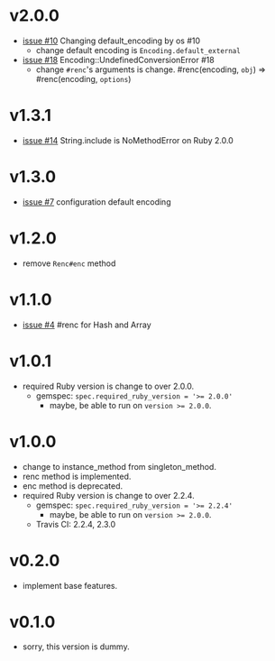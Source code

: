 # v2.0.0
- [issue #10](https://github.com/k-ta-yamada/renc/issues/10)
  Changing default_encoding by os #10
  - change default encoding is `Encoding.default_external`
- [issue #18](https://github.com/k-ta-yamada/renc/issues/18)
  Encoding::UndefinedConversionError #18
  - change `#renc`'s arguments is change.
    #renc(encoding, `obj`) => #renc(encoding, `options`)

# v1.3.1
- [issue #14](https://github.com/k-ta-yamada/renc/issues/14)
  String.include is NoMethodError on Ruby 2.0.0

# v1.3.0
- [issue #7](https://github.com/k-ta-yamada/renc/issues/7)
  configuration default encoding

# v1.2.0
- remove `Renc#enc` method

# v1.1.0
- [issue #4](https://github.com/k-ta-yamada/renc/issues/4)
  #renc for Hash and Array

# v1.0.1
- required Ruby version is change to over 2.0.0.
  - gemspec: `spec.required_ruby_version = '>= 2.0.0'`
    - maybe, be able to run on `version >= 2.0.0`.

# v1.0.0
- change to instance_method from singleton_method.
- renc method is implemented.
- enc method is deprecated.
- required Ruby version is change to over 2.2.4.
  - gemspec: `spec.required_ruby_version = '>= 2.2.4'`
    - maybe, be able to run on `version >= 2.0.0`.
  - Travis CI: 2.2.4, 2.3.0

# v0.2.0
- implement base features.

# v0.1.0
- sorry, this version is dummy.
